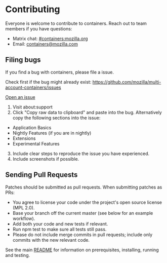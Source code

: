 # Contributing

Everyone is welcome to contribute to containers. Reach out to team members if you have questions:

- Matrix chat: [#containers:mozilla.org](https://matrix.to/#/#containers:mozilla.org)
- Email: containers@mozilla.com

## Filing bugs

If you find a bug with containers, please file a issue.

Check first if the bug might already exist: https://github.com/mozilla/multi-account-containers/issues

[Open an issue](https://github.com/mozilla/multi-account-containers/issues/new)

1. Visit about:support
2. Click "Copy raw data to clipboard" and paste into the bug. Alternatively copy the following sections into the issue:
  - Application Basics
  - Nightly Features (if you are in nightly)
  - Extensions
  - Experimental Features
3. Include clear steps to reproduce the issue you have experienced.
4. Include screenshots if possible.

## Sending Pull Requests

Patches should be submitted as pull requests. When submitting patches as PRs:

- You agree to license your code under the project's open source license (MPL 2.0).
- Base your branch off the current master (see below for an example workflow).
- Add both your code and new tests if relevant.
- Run npm test to make sure all tests still pass.
- Please do not include merge commits in pull requests; include only commits with the new relevant code.

See the main [README](./README.md) for information on prerequisites, installing, running and testing.
